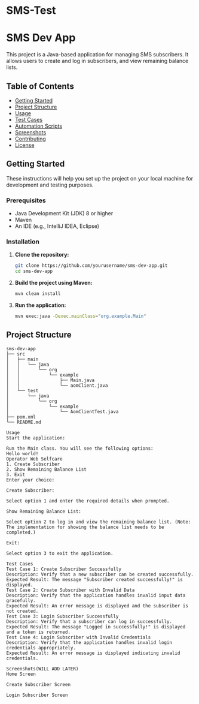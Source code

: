 # SMS-Test
# SMS Dev App

This project is a Java-based application for managing SMS subscribers. It allows users to create and log in subscribers, and view remaining balance lists.

## Table of Contents

- [Getting Started](#getting-started)
- [Project Structure](#project-structure)
- [Usage](#usage)
- [Test Cases](#test-cases)
- [Automation Scripts](#automation-scripts)
- [Screenshots](#screenshots)
- [Contributing](#contributing)
- [License](#license)

## Getting Started

These instructions will help you set up the project on your local machine for development and testing purposes.

### Prerequisites

- Java Development Kit (JDK) 8 or higher
- Maven
- An IDE (e.g., IntelliJ IDEA, Eclipse)

### Installation

1. **Clone the repository:**

    ```bash
    git clone https://github.com/yourusername/sms-dev-app.git
    cd sms-dev-app
    ```

2. **Build the project using Maven:**

    ```bash
    mvn clean install
    ```

3. **Run the application:**

    ```bash
    mvn exec:java -Dexec.mainClass="org.example.Main"
    ```

## Project Structure

```plaintext
sms-dev-app
├── src
│   ├── main
│   │   └── java
│   │       └── org
│   │           └── example
│   │               ├── Main.java
│   │               └── aomClient.java
│   └── test
│       └── java
│           └── org
│               └── example
│                   └── AomClientTest.java
├── pom.xml
└── README.md

Usage
Start the application:

Run the Main class. You will see the following options:
Hello world!
Operator Web Selfcare
1. Create Subscriber
2. Show Remaining Balance List
3. Exit
Enter your choice: 

Create Subscriber:

Select option 1 and enter the required details when prompted.

Show Remaining Balance List:

Select option 2 to log in and view the remaining balance list. (Note: The implementation for showing the balance list needs to be completed.)

Exit:

Select option 3 to exit the application.

Test Cases
Test Case 1: Create Subscriber Successfully
Description: Verify that a new subscriber can be created successfully.
Expected Result: The message "Subscriber created successfully!" is displayed.
Test Case 2: Create Subscriber with Invalid Data
Description: Verify that the application handles invalid input data gracefully.
Expected Result: An error message is displayed and the subscriber is not created.
Test Case 3: Login Subscriber Successfully
Description: Verify that a subscriber can log in successfully.
Expected Result: The message "Logged in successfully!" is displayed and a token is returned.
Test Case 4: Login Subscriber with Invalid Credentials
Description: Verify that the application handles invalid login credentials appropriately.
Expected Result: An error message is displayed indicating invalid credentials.

Screenshots(WILL ADD LATER)
Home Screen

Create Subscriber Screen

Login Subscriber Screen
